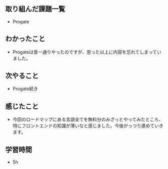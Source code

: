 ## 取り組んだ課題一覧
- Progate
## わかったこと
- Progateは昔一通りやったのですが、思った以上に内容を忘れてしまっていました。
## 次やること
- Progate続き
## 感じたこと
- 今回のロードマップにある言語全てを無料分のみざっとやってみたところ、特にフロントエンドの知識が薄いなと感じました。今後がっつり進めていきます。
## 学習時間
- 5h
